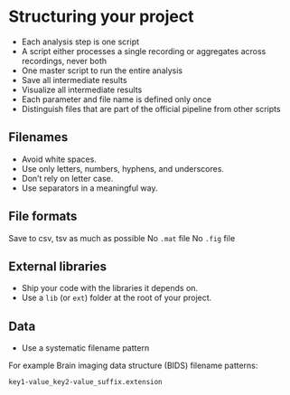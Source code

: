 # Structuring your project

- Each analysis step is one script
- A script either processes a single recording or aggregates across recordings, never both
- One master script to run the entire analysis
- Save all intermediate results
- Visualize all intermediate results
- Each parameter and file name is defined only once
- Distinguish files that are part of the official pipeline from other scripts


## Filenames

- Avoid white spaces.
- Use only letters, numbers, hyphens, and underscores.
- Don’t rely on letter case.
- Use separators in a meaningful way.

## File formats

Save to csv, tsv as much as possible
No `.mat` file
No `.fig` file


## External libraries

- Ship your code with the libraries it depends on.
- Use a `lib` (or `ext`) folder at the root of your project.

## Data

- Use a systematic filename pattern

For example Brain imaging data structure (BIDS) filename patterns: 

```text
key1-value_key2-value_suffix.extension
```